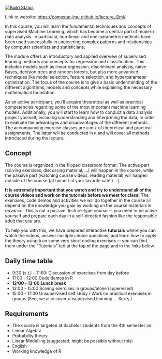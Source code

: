 [![Build Status](https://travis-ci.com/compstat-lmu/lecture_i2ml.svg?token=yiXTK7TFAHiwv8cwsQus&branch=master)](https://travis-ci.com/compstat-lmu/lecture_i2ml)

Link to website: https://compstat-lmu.github.io/lecture_i2ml/

In this course, you will learn the fundamental techniques and concepts of supervised Machine Learning, which has become a central part of modern data analysis. In particular, non-linear and non-parametric methods have been used successfully in uncovering complex patterns and relationships by computer scientists and statisticians.

The module offers an introductory and applied overview of supervised learning methods and concepts for regression and classification. This includes models such as linear regression, discriminant analysis, naive Bayes, decision trees and random forests, but also more advanced techniques like model selection, feature selection, and hyperparameter optimization. The focus of the course is to give a basic understanding of the different algorithms, models and concepts while explaining the necessary mathematical foundation.

As an active participant, you'll acquire theoretical as well as practical competencies regarding some of the most important machine learning models. Additionally, you will start to learn how to conduct a data analysis project yourself, including understanding and interpreting the data, in order to evaluate the advantages and disadvantages of the different methods. The accompanying exercise classes are a mix of theoretical and practical assignments. The latter will be conducted in `R` and will cover all methods introduced during the lecture.

## Concept

The course is organized in the flipped classroom format: The active part (solving exercises, discussing material, ...) will happen in the course, while the passive part (watching course videos, reading material) will happen outside of the course (at home / at your favorite café / ...). 

**It is extremely important that you watch and try to understand all of the course videos and work on the tutorials before we meet for class!** The exercises, code demos and activities we will do together in the course all depend on the knowledge you gain by working on the course materials *in advance*. This is not a passive, lecture-type course -- you need to be active yourself and prepare each day in a self-directed fashion like the responsible adult that you are.

To help you with this, we have prepared interactive **tutorials** where you can watch the videos, answer multiple choice questions, and learn how to apply the theory using `R` on some very short coding exercises -- you can find them under the "Tutorials" tab at the top of the page and in the links below.

## Daily time table

- 9:30 (s.t.) - 11:00: Discussion of exercises from day before 
- 11:00 - 12:00 Code demos in R
- **12:00 - 13:00 Lunch break**
- 13:00 - 15:00 Solving exercises in groups/alone (supervised) 
- 15:00 - 17:00 Unsupervised self study / Work on practical exercises in groups (See, we also cover unsupervised learning ... Sorry.)


## Requirements

- The course is targeted at Bachelor students from the 4th semester on.
- Linear Algebra
- Probability theory
- Linear Modelling (suggested, might be possible without this)
- English
- Working knowledge of R 